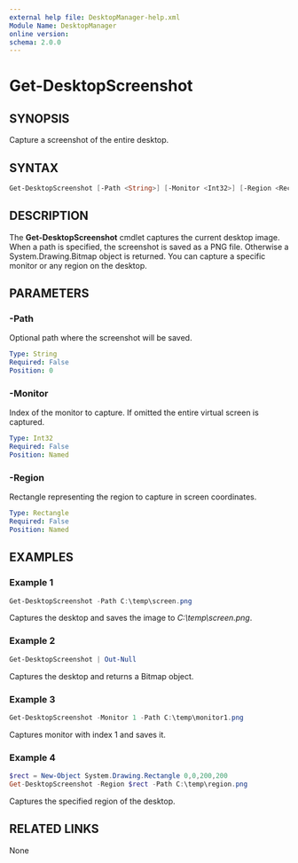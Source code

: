 ```yaml
---
external help file: DesktopManager-help.xml
Module Name: DesktopManager
online version:
schema: 2.0.0
---
```


# Get-DesktopScreenshot

## SYNOPSIS
Capture a screenshot of the entire desktop.

## SYNTAX
```powershell
Get-DesktopScreenshot [-Path <String>] [-Monitor <Int32>] [-Region <Rectangle>] [<CommonParameters>]
```

## DESCRIPTION
The **Get-DesktopScreenshot** cmdlet captures the current desktop image. When a path is specified, the screenshot is saved as a PNG file. Otherwise a System.Drawing.Bitmap object is returned. You can capture a specific monitor or any region on the desktop.

## PARAMETERS
### -Path
Optional path where the screenshot will be saved.

```yaml
Type: String
Required: False
Position: 0
```

### -Monitor
Index of the monitor to capture. If omitted the entire virtual screen is captured.

```yaml
Type: Int32
Required: False
Position: Named
```

### -Region
Rectangle representing the region to capture in screen coordinates.

```yaml
Type: Rectangle
Required: False
Position: Named
```

## EXAMPLES
### Example 1
```powershell
Get-DesktopScreenshot -Path C:\temp\screen.png
```
Captures the desktop and saves the image to *C:\temp\screen.png*.

### Example 2
```powershell
Get-DesktopScreenshot | Out-Null
```
Captures the desktop and returns a Bitmap object.

### Example 3
```powershell
Get-DesktopScreenshot -Monitor 1 -Path C:\temp\monitor1.png
```
Captures monitor with index 1 and saves it.

### Example 4
```powershell
$rect = New-Object System.Drawing.Rectangle 0,0,200,200
Get-DesktopScreenshot -Region $rect -Path C:\temp\region.png
```
Captures the specified region of the desktop.

## RELATED LINKS
None
